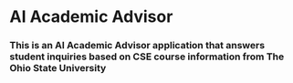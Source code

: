 # AI Academic Advisor

### This is an AI Academic Advisor application that answers student inquiries based on CSE course information from The Ohio State University
